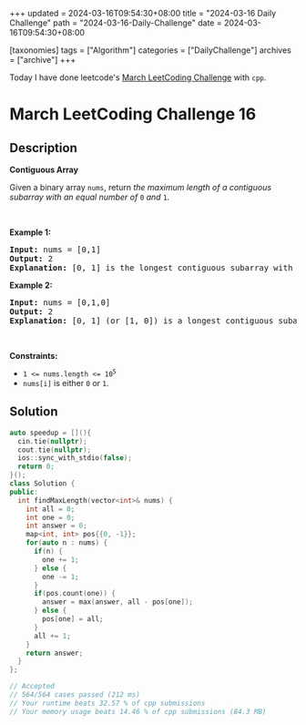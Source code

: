 +++
updated = 2024-03-16T09:54:30+08:00
title = "2024-03-16 Daily Challenge"
path = "2024-03-16-Daily-Challenge"
date = 2024-03-16T09:54:30+08:00

[taxonomies]
tags = ["Algorithm"]
categories = ["DailyChallenge"]
archives = ["archive"]
+++

Today I have done leetcode's [March LeetCoding Challenge](https://leetcode.com/problems/contiguous-array/) with `cpp`.

<!-- more -->

# March LeetCoding Challenge 16

## Description

**Contiguous Array**

<p>Given a binary array <code>nums</code>, return <em>the maximum length of a contiguous subarray with an equal number of </em><code>0</code><em> and </em><code>1</code>.</p>

<p>&nbsp;</p>
<p><strong class="example">Example 1:</strong></p>

<pre>
<strong>Input:</strong> nums = [0,1]
<strong>Output:</strong> 2
<strong>Explanation:</strong> [0, 1] is the longest contiguous subarray with an equal number of 0 and 1.
</pre>

<p><strong class="example">Example 2:</strong></p>

<pre>
<strong>Input:</strong> nums = [0,1,0]
<strong>Output:</strong> 2
<strong>Explanation:</strong> [0, 1] (or [1, 0]) is a longest contiguous subarray with equal number of 0 and 1.
</pre>

<p>&nbsp;</p>
<p><strong>Constraints:</strong></p>

<ul>
	<li><code>1 &lt;= nums.length &lt;= 10<sup>5</sup></code></li>
	<li><code>nums[i]</code> is either <code>0</code> or <code>1</code>.</li>
</ul>


## Solution

``` cpp
auto speedup = [](){
  cin.tie(nullptr);
  cout.tie(nullptr);
  ios::sync_with_stdio(false);
  return 0;
}();
class Solution {
public:
  int findMaxLength(vector<int>& nums) {
    int all = 0;
    int one = 0;
    int answer = 0;
    map<int, int> pos{{0, -1}};
    for(auto n : nums) {
      if(n) {
        one += 1;
      } else {
        one -= 1;
      }
      if(pos.count(one)) {
        answer = max(answer, all - pos[one]);
      } else {
        pos[one] = all;
      }
      all += 1;
    }
    return answer;
  }
};

// Accepted
// 564/564 cases passed (212 ms)
// Your runtime beats 32.57 % of cpp submissions
// Your memory usage beats 14.46 % of cpp submissions (84.3 MB)
```
